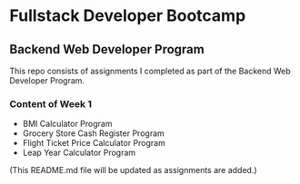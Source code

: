 # Fullstack Developer Bootcamp
## Backend Web Developer Program
This repo consists of assignments I completed as part of the Backend Web Developer Program.
### Content of Week 1
- BMI Calculator Program
- Grocery Store Cash Register Program
- Flight Ticket Price Calculator Program
- Leap Year Calculator Program

(This README.md file will be updated as assignments are added.)
